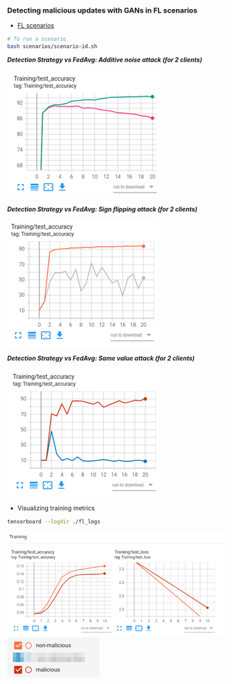 ### Detecting malicious updates with GANs in FL scenarios

* [FL scenarios](scenarios)

```bash
# To run a scenario
bash scenarios/scenario-id.sh
```
***Detection Strategy vs FedAvg: Additive noise attack (for 2 clients)***

![additive_noise](img/additive-noise-attack.png)

***Detection Strategy vs FedAvg: Sign flipping attack (for 2 clients)***

![sign_flipping](img/sign-flipping-attack.png)

***Detection Strategy vs FedAvg: Same value attack (for 2 clients)***

![sign_flipping](img/same-value-attack.png)


* Visualizing training metrics
```bash
tensorboard --logdir ./fl_logs
```

![training_metrics](img/training_metrics.png)
![legend](img/legend.png)